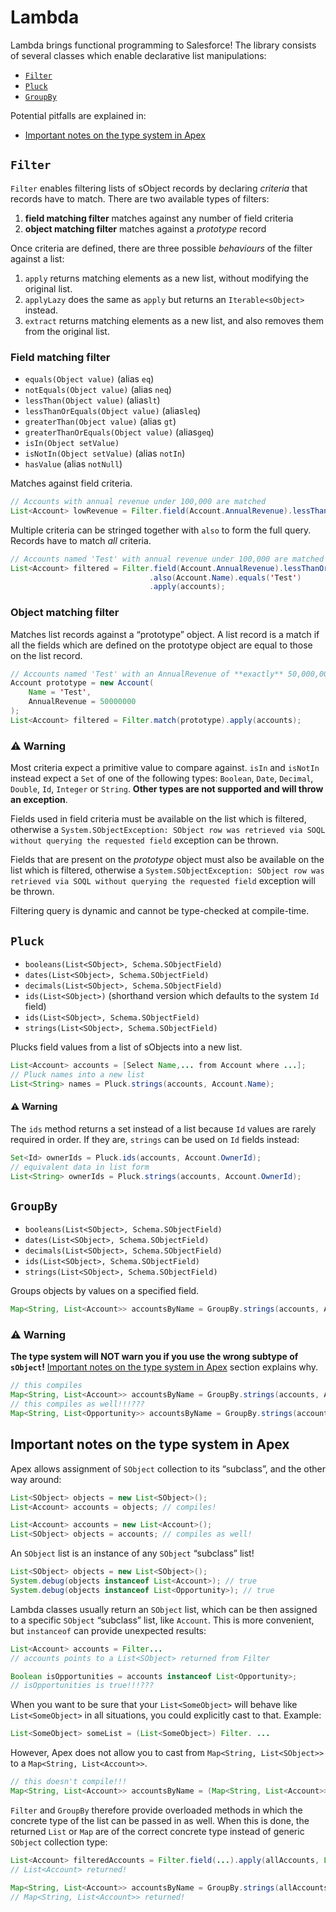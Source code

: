 # Lambda

Lambda brings functional programming to Salesforce! The library consists of several classes which enable declarative list manipulations: 
- [`Filter`](#filter)
- [`Pluck`](#pluck)
- [`GroupBy`](#group-by)

Potential pitfalls are explained in:
- [Important notes on the type system in Apex](#type-system) 

## `Filter`
<a name="filter"></a>

`Filter` enables filtering lists of sObject records by declaring *criteria* that records have to match. There are two available types of filters:

1. **field matching filter** matches against any number of field criteria 
2. **object matching filter** matches against a *prototype* record

Once criteria are defined, there are three possible *behaviours* of the filter against a list:

1. `apply` returns matching elements as a new list, without modifying the original list.
2. `applyLazy` does the same as `apply` but returns an `Iterable<sObject>` instead.
3. `extract` returns matching elements as a new list, and also removes them from the original list.

### Field matching filter

* `equals(Object value)` (alias `eq`)
* `notEquals(Object value)` (alias `neq`)
* `lessThan(Object value)` (alias`lt`)
* `lessThanOrEquals(Object value)` (alias`leq`)
* `greaterThan(Object value)` (alias `gt`)
* `greaterThanOrEquals(Object value)` (alias`geq`)
* `isIn(Object setValue)`
* `isNotIn(Object setValue)` (alias `notIn`)
* `hasValue` (alias `notNull`)

Matches against field criteria.

```java
// Accounts with annual revenue under 100,000 are matched
List<Account> lowRevenue = Filter.field(Account.AnnualRevenue).lessThanOrEquals(100000).apply(accounts);
```

Multiple criteria can be stringed together with `also` to form the full query. Records have to match *all* criteria.

```java
// Accounts named 'Test' with annual revenue under 100,000 are matched
List<Account> filtered = Filter.field(Account.AnnualRevenue).lessThanOrEquals(100000)
                               .also(Account.Name).equals('Test')
                               .apply(accounts);
```

### Object matching filter

Matches list records against a “prototype” object. A list record is a match if all the fields which are defined on the prototype object are equal to those on the list record.

```java
// Accounts named 'Test' with an AnnualRevenue of **exactly** 50,000,000 are matched
Account prototype = new Account(
    Name = 'Test',
    AnnualRevenue = 50000000
);
List<Account> filtered = Filter.match(prototype).apply(accounts);
```
### :warning: Warning

Most criteria expect a primitive value to compare against. `isIn` and `isNotIn` instead expect a `Set` of one of the following types: `Boolean`, `Date`, `Decimal`, `Double`, `Id`, `Integer` or `String`. **Other types are not supported and will throw an exception**.

Fields used in field criteria must be available on the list which is filtered, otherwise a `System.SObjectException: SObject row was retrieved via SOQL without querying the requested field` exception can be thrown. 

Fields that are present on the *prototype* object must also be available on the list which is filtered, otherwise a `System.SObjectException: SObject row was retrieved via SOQL without querying the requested field` exception will be thrown.

Filtering query is dynamic and cannot be type-checked at compile-time.

## `Pluck`
<a name="pluck"></a>

* `booleans(List<SObject>, Schema.SObjectField)`
* `dates(List<SObject>, Schema.SObjectField)`
* `decimals(List<SObject>, Schema.SObjectField)`
* `ids(List<SObject>)` (shorthand version which defaults to the system `Id` field)
* `ids(List<SObject>, Schema.SObjectField)` 
* `strings(List<SObject>, Schema.SObjectField)`

Plucks field values from a list of sObjects into a new list.

```java
List<Account> accounts = [Select Name,... from Account where ...];
// Pluck names into a new list
List<String> names = Pluck.strings(accounts, Account.Name);
```

#### :warning: Warning

The `ids` method returns a set instead of a list because `Id` values are rarely required in order. If they are, `strings` can be used on `Id` fields instead:

```java
Set<Id> ownerIds = Pluck.ids(accounts, Account.OwnerId);
// equivalent data in list form
List<String> ownerIds = Pluck.strings(accounts, Account.OwnerId);
```

## `GroupBy`
<a name="group-by"></a>

* `booleans(List<SObject>, Schema.SObjectField)`
* `dates(List<SObject>, Schema.SObjectField)`
* `decimals(List<SObject>, Schema.SObjectField)`
* `ids(List<SObject>, Schema.SObjectField)`
* `strings(List<SObject>, Schema.SObjectField)`

Groups objects by values on a specified field.

```java
Map<String, List<Account>> accountsByName = GroupBy.strings(accounts, Account.Name);
```

### :warning: Warning

**The type system will NOT warn you if you use the wrong subtype of `sObject`!** [Important notes on the type system in Apex](#type-system) section explains why.

```java
// this compiles
Map<String, List<Account>> accountsByName = GroupBy.strings(accounts, Account.Name);
// this compiles as well!!!???
Map<String, List<Opportunity>> accountsByName = GroupBy.strings(accounts, Account.Name);
```

## Important notes on the type system in Apex
<a name="type-system"></a>

Apex allows assignment of `SObject` collection to its “subclass”, and the other way around:

```java
List<SObject> objects = new List<SObject>();
List<Account> accounts = objects; // compiles!

List<Account> accounts = new List<Account>();
List<SObject> objects = accounts; // compiles as well!
```

An `SObject` list is an instance of any `SObject` “subclass” list!

```java
List<SObject> objects = new List<SObject>();
System.debug(objects instanceof List<Account>); // true
System.debug(objects instanceof List<Opportunity>); // true
```

Lambda classes usually return an `SObject` list, which can be then assigned to a specific `SObject` “subclass” list, like `Account`. This is more convenient, but `instanceof` can provide unexpected results:

```java
List<Account> accounts = Filter...
// accounts points to a List<SObject> returned from Filter

Boolean isOpportunities = accounts instanceof List<Opportunity>;
// isOpportunities is true!!!???
```

When you want to be sure that your `List<SomeObject>` will behave like `List<SomeObject>` in all situations, you could explicitly cast to that. Example:

```java
List<SomeObject> someList = (List<SomeObject>) Filter. ...
```

However, Apex does not allow you to cast from `Map<String, List<SObject>>` to a `Map<String, List<Account>>`.

```java
// this doesn't compile!!!
Map<String, List<Account>> accountsByName = (Map<String, List<Account>>) GroupBy.strings(accounts, Account.Name);
```

`Filter` and `GroupBy` therefore provide overloaded methods in which the concrete type of the list can be passed in as well. When this is done, the returned `List` or `Map` are of the correct concrete type instead of generic `SObject` collection type:

```java
List<Account> filteredAccounts = Filter.field(...).apply(allAccounts, List<Account>.class);
// List<Account> returned!

Map<String, List<Account>> accountsByName = GroupBy.strings(allAccounts, Account.Name, List<Account>.class);
// Map<String, List<Account>> returned!
```